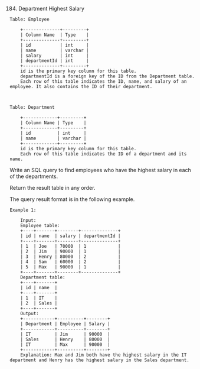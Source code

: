 184. Department Highest Salary


	Table: Employee

		+--------------+---------+
		| Column Name  | Type    |
		+--------------+---------+
		| id           | int     |
		| name         | varchar |
		| salary       | int     |
		| departmentId | int     |
		+--------------+---------+
		id is the primary key column for this table.
		departmentId is a foreign key of the ID from the Department table.
		Each row of this table indicates the ID, name, and salary of an employee. It also contains the ID of their department.

 

	Table: Department

		+-------------+---------+
		| Column Name | Type    |
		+-------------+---------+
		| id          | int     |
		| name        | varchar |
		+-------------+---------+
		id is the primary key column for this table.
		Each row of this table indicates the ID of a department and its name.

 

Write an SQL query to find employees who have the highest salary in each of the departments.

Return the result table in any order.

The query result format is in the following example.

 

	Example 1:

		Input: 
		Employee table:
		+----+-------+--------+--------------+
		| id | name  | salary | departmentId |
		+----+-------+--------+--------------+
		| 1  | Joe   | 70000  | 1            |
		| 2  | Jim   | 90000  | 1            |
		| 3  | Henry | 80000  | 2            |
		| 4  | Sam   | 60000  | 2            |
		| 5  | Max   | 90000  | 1            |
		+----+-------+--------+--------------+
		Department table:
		+----+-------+
		| id | name  |
		+----+-------+
		| 1  | IT    |
		| 2  | Sales |
		+----+-------+
		Output: 
		+------------+----------+--------+
		| Department | Employee | Salary |
		+------------+----------+--------+
		| IT         | Jim      | 90000  |
		| Sales      | Henry    | 80000  |
		| IT         | Max      | 90000  |
		+------------+----------+--------+
		Explanation: Max and Jim both have the highest salary in the IT department and Henry has the highest salary in the Sales department.

